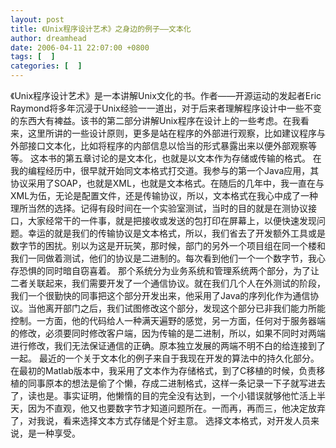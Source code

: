 ```yaml
---
layout: post
title: 《Unix程序设计艺术》之身边的例子——文本化
author: dreamhead
date: 2006-04-11 22:07:00 +0800
tags: [  ]
categories: [  ]
---
```


《Unix程序设计艺术》是一本讲解Unix文化的书。作者——开源运动的发起者Eric Raymond将多年沉浸于Unix经验一一道出，对于后来者理解程序设计中一些不变的东西大有裨益。该书的第二部分讲解Unix程序在设计上的一些考虑。在我看来，这里所讲的一些设计原则，更多是站在程序的外部进行观察，比如建议程序与外部接口文本化，比如将程序的内部信息以恰当的形式暴露出来以便外部观察等等。 这本书的第五章讨论的是文本化，也就是以文本作为存储或传输的格式。 在我的编程经历中，很早就开始同文本格式打交道。我参与的第一个Java应用，其协议采用了SOAP，也就是XML，也就是文本格式。在随后的几年中，我一直在与XML为伍，无论是配置文件，还是传输协议，所以，文本格式在我心中成了一种理所当然的选择。记得有段时间在一个实验室测试，当时的目的就是在测协议接口，大家经常干的一件事，就是把接收或发送的包打印在屏幕上，以便快速发现问题。幸运的就是我们的传输协议是文本格式，所以，我们省去了开发额外工具或是数字节的困扰。别以为这是开玩笑，那时候，部门的另外一个项目组在同一个楼和我们一同做着测试，他们的协议是二进制的。每次看到他们一个一个数字节，我心存恐惧的同时暗自窃喜着。 那个系统分为业务系统和管理系统两个部分，为了让二者关联起来，我们需要开发了一个通信协议。就在我们几个人在外测试的阶段，我们一个很勤快的同事把这个部分开发出来，他采用了Java的序列化作为通信协议。当他离开部门之后，我们试图修改这个部分，发现这个部分已非我们能力所能控制。一方面，他的代码给人一种满天遍野的感觉，另一方面，任何对于服务器端的修改，必须要同时修改客户端，因为传输的是二进制，所以，如果不同时对两端进行修改，我们无法保证通信的正确。原本独立发展的两端不明不白的给连接到了一起。 最近的一个关于文本化的例子来自于我现在开发的算法中的持久化部分。在最初的Matlab版本中，我采用了文本作为存储格式，到了C移植的时候，负责移植的同事原本的想法是偷了个懒，存成二进制格式，这样一条记录一下子就写进去了，读也是。事实证明，他懒惰的目的完全没有达到，一个小错误就够他忙活上半天，因为不直观，他又也要数字节才知道问题所在。一而再，再而三，他决定放弃了，对我说，看来选择文本方式存储是个好主意。 选择文本格式，对开发人员来说，是一种享受。


